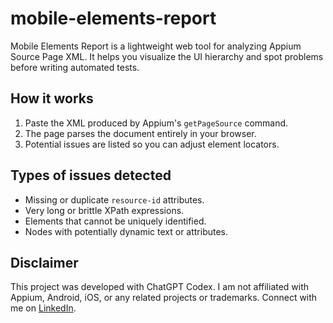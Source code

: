 # mobile-elements-report

Mobile Elements Report is a lightweight web tool for analyzing Appium Source Page XML. It helps you visualize the UI hierarchy and spot problems before writing automated tests.

## How it works

1. Paste the XML produced by Appium's `getPageSource` command.
2. The page parses the document entirely in your browser.
3. Potential issues are listed so you can adjust element locators.

## Types of issues detected

- Missing or duplicate `resource-id` attributes.
- Very long or brittle XPath expressions.
- Elements that cannot be uniquely identified.
- Nodes with potentially dynamic text or attributes.

## Disclaimer

This project was developed with ChatGPT Codex. I am not affiliated with Appium, Android, iOS, or any related projects or trademarks. Connect with me on [LinkedIn](https://www.linkedin.com/in/sklarow/).

